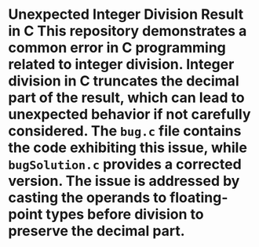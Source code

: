 # Unexpected Integer Division Result in C This repository demonstrates a common error in C programming related to integer division.  Integer division in C truncates the decimal part of the result, which can lead to unexpected behavior if not carefully considered.  The `bug.c` file contains the code exhibiting this issue, while `bugSolution.c` provides a corrected version. The issue is addressed by casting the operands to floating-point types before division to preserve the decimal part.